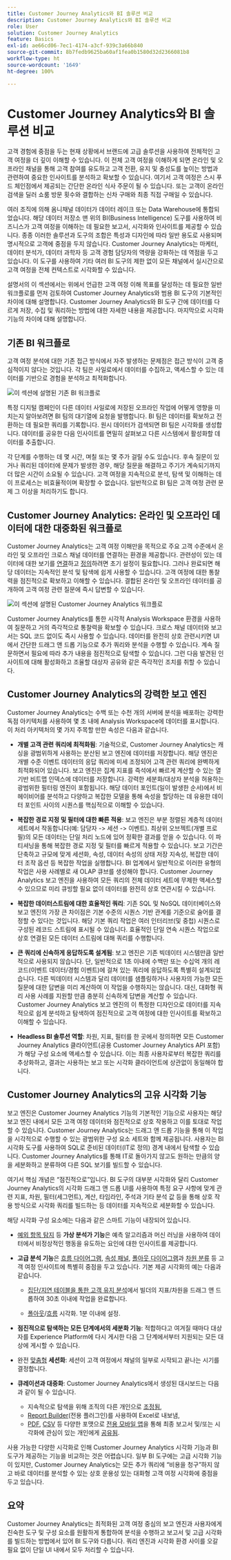 ```yaml
---
title: Customer Journey Analytics와 BI 솔루션 비교
description: Customer Journey Analytics와 BI 솔루션 비교
role: User
solution: Customer Journey Analytics
feature: Basics
exl-id: ae66cd06-7ec1-4174-a3cf-939c3a66b840
source-git-commit: 8b7fedb9625ba60af1fea0b1580d32d2366081b8
workflow-type: ht
source-wordcount: '1649'
ht-degree: 100%

---
```


# Customer Journey Analytics와 BI 솔루션 비교

고객 경험에 중점을 두는 현재 상황에서 브랜드에 고급 솔루션을 사용하여 전체적인 고객 여정을 더 깊이 이해할 수 있습니다. 이 전체 고객 여정을 이해하게 되면 온라인 및 오프라인 채널을 통해 고객 참여를 유도하고 고객 전환, 유지 및 충성도를 높이는 방법과 관련하여 중요한 인사이트를 분석하고 확보할 수 있습니다. 여기서 고객 여정은 스시 푸드 체인점에서 제공되는 간단한 온라인 식사 주문이 될 수 있습니다. 또는 고객이 온라인 검색을 딜러 쇼룸 방문 횟수와 결합하는 신차 구매와 최종 직접 구매일 수 있습니다.

여러 조직에 의해 옴니채널 데이터가 데이터 레이크 또는 Data Warehouse에 통합되었습니다. 해당 데이터 저장소 맨 위의 BI(Business Intelligence) 도구를 사용하여 비즈니스가 고객 여정을 이해하는 데 필요한 보고서, 시각화와 인사이트를 제공할 수 있습니다. 종종 이러한 솔루션과 도구의 조합은 특성과 디자인에 따라 일반 용도로 사용되며 명시적으로 고객에 중점을 두지 않습니다. Customer Journey Analytics는 마케터, 데이터 분석가, 데이터 과학자 등 고객 경험 담당자의 역량을 강화하는 데 역점을 두고 있습니다. 이 도구를 사용하여 기타 여러 BI 도구의 제한 없이 모든 채널에서 실시간으로 고객 여정을 전체 컨텍스트로 시각화할 수 있습니다.

설명서의 이 섹션에서는 위에서 언급한 고객 여정 이해 목표를 달성하는 데 필요한 일반 워크플로를 먼저 검토하여 Customer Journey Analytics와 범용 BI 도구의 기본적인 차이에 대해 설명합니다. Customer Journey Analytics와 BI 도구 간에 데이터를 다르게 저장, 수집 및 쿼리하는 방법에 대한 자세한 내용을 제공합니다. 마지막으로 시각화 기능의 차이에 대해 설명합니다.

## 기존 BI 워크플로

고객 여정 분석에 대한 기존 접근 방식에서 자주 발생하는 문제점은 접근 방식이 고객 중심적이지 않다는 것입니다. 각 팀은 사일로에서 데이터를 수집하고, 액세스할 수 있는 데이터를 기반으로 경험을 분석하고 최적화합니다.

![이 섹션에 설명된 기존 BI 워크플로](./assets/biworkflow.png)

특정 디지털 캠페인이 다른 데이터 사일로에 저장된 오프라인 작업에 어떻게 영향을 미치는지 알아보려면 BI 팀의 대기열에 요청을 발행합니다. BI 팀은 데이터를 확보하고 전환하는 데 필요한 쿼리를 기록합니다. 원시 데이터가 검색되면 BI 팀은 시각화를 생성합니다. 데이터를 공유한 다음 인사이트를 면밀히 살펴보고 다른 시스템에서 활성화할 데이터를 추출합니다.

각 단계를 수행하는 데 몇 시간, 며칠 또는 몇 주가 걸릴 수도 있습니다. 후속 질문이 있거나 쿼리된 데이터에 문제가 발생한 경우, 해당 질문을 해결하고 주기가 계속되기까지 더 많은 시간이 소요될 수 있습니다. 고객 여정을 지속적으로 분석, 탐색 및 이해하는 데 이 프로세스는 비효율적이며 확장할 수 없습니다. 일반적으로 BI 팀은 고객 여정 관련 문제 그 이상을 처리하기도 합니다.

## Customer Journey Analytics: 온라인 및 오프라인 데이터에 대한 대중화된 워크플로

Customer Journey Analytics는 고객 여정 이해만을 목적으로 주요 고객 수준에서 온라인 및 오프라인 크로스 채널 데이터를 연결하는 환경을 제공합니다. 관련성이 있는 데이터에 대한 보기를 [연결](/help/connections/overview.md)하고 [정의](/help/data-views/data-views.md)하려면 초기 설정이 필요합니다. 그러나 완료되면 해당 데이터는 지속적인 분석 및 탐색에 쉽게 사용할 수 있습니다. 고객 여정에 대한 통찰력을 점진적으로 확보하고 이해할 수 있습니다. 결합된 온라인 및 오프라인 데이터를 공개하여 고객 여정 관련 질문에 즉시 답변할 수 있습니다.

![이 섹션에 설명된 Customer Journey Analytics 워크플로](./assets/cjaworkflow.png)

Customer Journey Analytics를 통한 시각적 Analysis Workspace 환경을 사용하여 질문하고 거의 즉각적으로 통찰력을 확보할 수 있습니다. 크로스 채널 데이터와 보고서는 SQL 코드 없이도 즉시 사용할 수 있습니다. 데이터를 완전히 상호 관련시키면 UI에서 간단한 드래그 앤 드롭 기능으로 추가 쿼리와 분석을 수행할 수 있습니다. 계속 질문하면서 필요에 따라 추가 내용을 점진적으로 탐색할 수 있습니다. 그런 다음 발견된 인사이트에 대해 활성화하고 조율할 대상자 공유와 같은 즉각적인 조치를 취할 수 있습니다.

## Customer Journey Analytics의 강력한 보고 엔진

Customer Journey Analytics는 수백 또는 수천 개의 서버에 분석을 배포하는 강력한 독점 아키텍처를 사용하여 몇 초 내에 Analysis Workspace에 데이터를 표시합니다. 이 처리 아키텍처의 몇 가지 주목할 만한 속성은 다음과 같습니다.

* **개별 고객 관련 쿼리에 최적화됨**: 기술적으로, Customer Journey Analytics는 캐싱을 광범위하게 사용하는 분산된 보고 엔진에 데이터를 저장합니다. 해당 엔진은 개별 수준 이벤트 데이터의 응답 쿼리에 미세 조정되어 고객 관련 쿼리에 완벽하게 최적화되어 있습니다. 보고 엔진은 집계 지표를 즉석에서 빠르게 계산할 수 있는 열 기반 비트맵 인덱스에 데이터를 저장합니다. 강력한 세분화/대상자 분석을 허용하는 광범위한 필터링 엔진이 포함됩니다. 해당 데이터 포인트(일이 발생한 순서)에서 비헤이비어를 분석하고 다양하고 복잡한 모델을 통해 속성을 할당하는 데 유용한 데이터 포인트 사이의 시퀀스를 핵심적으로 이해할 수 있습니다.

* **복잡한 경로 지정 및 필터에 대한 빠른 적용**: 보고 엔진은 부분 정렬된 계층적 데이터 세트에서 작동합니다(예: 담당자 -> 세션 -> 이벤트). 최상위 오브젝트(개별 프로필)의 모든 데이터는 단일 처리 노드에 있어 정확한 결과를 얻을 수 있습니다. 이 파티셔닝을 통해 복잡한 경로 지정 및 필터를 빠르게 적용할 수 있습니다. 보고 기간은 단축하고 규모에 맞게 세션화, 속성, 데이터 속성의 상태 저장 지속성, 복잡한 데이터 조작 옵션 등 복잡한 작업을 실행합니다. BI 업계에서 일반적으로 이러한 유형의 작업은 사용 사례별로 새 OLAP 큐브를 생성해야 합니다. Customer Journey Analytics 보고 엔진을 사용하여 모든 쿼리의 전체 데이터 세트에 무제한 액세스할 수 있으므로 미리 큐빙할 필요 없이 데이터를 완전히 상호 연관시킬 수 있습니다.

* **복잡한 데이터스트림에 대한 효율적인 쿼리**: 기존 SQL 및 NoSQL 데이터베이스와 보고 엔진의 가장 큰 차이점은 기본 수준의 시퀀스 기반 관계를 기준으로 술어를 결정할 수 있다는 것입니다. 해당 기본 쿼리 작업은 여러 인터리브(및 중첩) 시퀀스로 구성된 레코드 스트림에 표시될 수 있습니다. 효율적인 단일 연속 시퀀스 작업으로 상호 연결된 모든 데이터 스트림에 대해 쿼리를 수행합니다.

* **큰 쿼리에 신속하게 응답하도록 설계됨**: 보고 엔진은 기존 빅데이터 시스템만큼 일반적으로 사용되지 않습니다. 단, 일반적으로 1초 이내에 수백만 또는 수십억 개의 레코드(이벤트 데이터/경험 이벤트)에 걸쳐 있는 쿼리에 응답하도록 특별히 설계되었습니다. 다른 빅데이터 시스템과 달리 데이터를 샘플링하거나 사용자의 가능한 모든 질문에 대한 답변을 미리 계산하여 이 작업을 수행하지는 않습니다. 대신, 대화형 쿼리 사용 사례를 지원할 만큼 충분히 신속하게 답변을 계산할 수 있습니다. Customer Journey Analytics 보고 엔진의 이 특정한 디자인으로 데이터를 지속적으로 쉽게 분석하고 탐색하여 점진적으로 고객 여정에 대한 인사이트를 확보하고 이해할 수 있습니다.

* **Headless BI 솔루션 역할**: 차원, 지표, 필터를 한 곳에서 정의하면 모든 Customer Journey Analytics 클라이언트(공용 Customer Journey Analytics API 포함)가 해당 구성 요소에 액세스할 수 있습니다. 이는 최종 사용자로부터 복잡한 쿼리를 추상화하고, 결과는 사용하는 보고 또는 시각화 클라이언트에 상관없이 동일해야 합니다.

## Customer Journey Analytics의 고유 시각화 기능

보고 엔진은 Customer Journey Analytics 기능의 기본적인 기능으로 사용자는 해당 보고 엔진 내에서 모든 고객 여정 데이터와 점진적으로 상호 작용하고 이를 토대로 작업할 수 있습니다. Customer Journey Analytics는 드래그 앤 드롭 기능을 통해 이 작업을 시각적으로 수행할 수 있는 광범위한 구성 요소 세트와 함께 제공됩니다. 사용자는 BI 시각화 도구를 사용하여 SQL로 준비된 데이터(IT로 정의) 경계 내에서 탐색할 수 있습니다. Customer Journey Analytics를 통해 IT로 돌아가지 않고도 원하는 만큼의 양을 세분화하고 분류하여 다른 SQL 보기를 빌드할 수 있습니다.

여기서 핵심 개념은 “점진적으로”입니다. BI 도구의 대부분 시각화와 달리 Customer Journey Analytics의 시각화 드래그 앤 드롭 UI를 사용하여 특정 요구 사항에 맞게 관련 지표, 차원, 필터(세그먼트), 계산, 타임라인, 주석과 기타 분석 값 등을 통해 상호 작용 방식으로 시각화 쿼리를 빌드하는 등 데이터를 지속적으로 세분화할 수 있습니다.

해당 시각화 구성 요소에는 다음과 같은 스마트 기능이 내장되어 있습니다.

* [예외 항목 탐지](/help/analysis-workspace/c-anomaly-detection/anomaly-detection.md) 등 **가상 분석가 기능**&#x200B;은 예측 알고리즘과 머신 러닝을 사용하여 데이터에서 비정상적인 행동을 유도하는 요인에 대한 인사이트를 제공합니다.

* **고급 분석 기능**&#x200B;은 [흐름 다이어그램](/help/analysis-workspace/visualizations/c-flow/flow.md), [속성 패널](/help/analysis-workspace/c-panels/attribution.md), [폴아웃 다이어그램](/help/analysis-workspace/visualizations/fallout/fallout-flow.md)과 [차원 분류](/help/components/dimensions/t-breakdown-fa.md) 등 고객 여정 인사이트에 특별히 중점을 두고 있습니다. 기본 제공 시각화의 예는 다음과 같습니다.

   * [집단/지연 테이블을 통한 고객 유지 분석](/help/analysis-workspace/visualizations/cohort-table/cohort-use-cases.md)에서 빌더의 지표/차원을 드래그 앤 드롭하여 30초 이내에 작업을 완료합니다.

   * [폴아웃](/help/analysis-workspace/visualizations/fallout/configuring-fallout.md)/[흐름](/help/analysis-workspace/visualizations/c-flow/create-flow.md) 시각화. 1분 이내에 설정.

* **점진적으로 탐색하는 모든 단계에서의 세분화 기능**: 적합하다고 여겨질 때마다 대상자를 Experience Platform에 다시 게시한 다음 그 단계에서부터 지원되는 모든 대상에 게시할 수 있습니다.

* 완전 [맞춤형](/help/data-views/component-settings/persistence.md) **세션화**: 세션이 고객 여정에서 채널의 일부로 시작되고 끝나는 시기를 결정합니다.

* **큐레이션과 대중화**: Customer Journey Analytics에서 생성된 대시보드는 다음과 같이 될 수 있습니다.

   * 지속적으로 탐색을 위해 조직의 다른 개인으로 [조정됨](/help/analysis-workspace/curate-share/curate.md),
   * [Report Builder](/help/report-builder/report-buider-overview.md)(전용 플러그인)를 사용하여 Excel로 내보냄,
   * [PDF](/help/analysis-workspace/export/download-send.md), [CSV](/help/analysis-workspace/export/download-send.md) 등 다양한 포맷으로 [전용 모바일 앱](/help/mobile-app/home.md)을 통해 최종 보고서 및/또는 시각화에 관심이 있는 개인에게 [공유됨](/help/analysis-workspace/curate-share/share-projects.md).

사용 가능한 다양한 시각화로 인해 Customer Journey Analytics 시각화 기능과 BI 도구가 제공하는 기능을 비교하는 것은 어렵습니다. 일부 BI 도구에는 고급 시각화 기능이 있지만, Customer Journey Analytics는 모든 추가 쿼리에 “비용을 청구”하지 않고 바로 데이터를 분석할 수 있는 상호 운용성 있는 대화형 고객 여정 시각화에 중점을 두고 있습니다.


## 요약

Customer Journey Analytics는 최적화된 고객 여정 중심의 보고 엔진과 사용자에게 친숙한 도구 및 구성 요소를 원활하게 통합하여 분석을 수행하고 보고서 및 고급 시각화를 빌드하는 방법에서 있어 BI 도구와 다릅니다. 쿼리 엔진과 시각화 환경 사이를 오갈 필요 없이 단일 UI 내에서 모두 처리할 수 있습니다.
